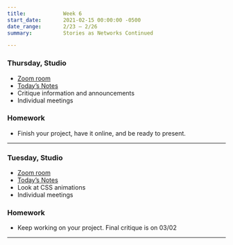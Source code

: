 ```yaml
---
title:            Week 6
start_date:       2021-02-15 00:00:00 -0500
date_range:       2/23 – 2/26
summary:          Stories as Networks Continued

---
```


### Thursday, Studio
- [Zoom room](https://newschool.zoom.us/my/nikafisher)
- [Today&rsquo;s Notes](https://paper.dropbox.com/doc/Parsons-Week-6b-Final-Critique-Check-in-and-Individual-Meetings--BFzqE2s9IK89BcBRMxv7UsZ_AQ-QPWp9CncnraUaj75jpYln)
- Critique information and announcements
- Individual meetings

### Homework
- Finish your project, have it online, and be ready to present.

---

### Tuesday, Studio
- [Zoom room](https://newschool.zoom.us/my/nikafisher)
- [Today&rsquo;s Notes](https://paper.dropbox.com/doc/Parsons-Week-6a-CSS-Animation-Show-and-Tell-1-on-1-Meetings-and-Break-Out-Rooms--BFtleFz6i_9D2y0ENRjDEjsqAQ-ALNntovPturesguvBFAlt)
- Look at CSS animations
- Individual meetings

### Homework
- Keep working on your project. Final critique is on 03/02

---
